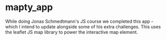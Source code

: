 # mapty_app
While doing Jonas Schmedtmann's JS course we completed this app - which I intend to update alongside some of his extra challenges. This uses the leaflet JS map library to power the interactive map element.
